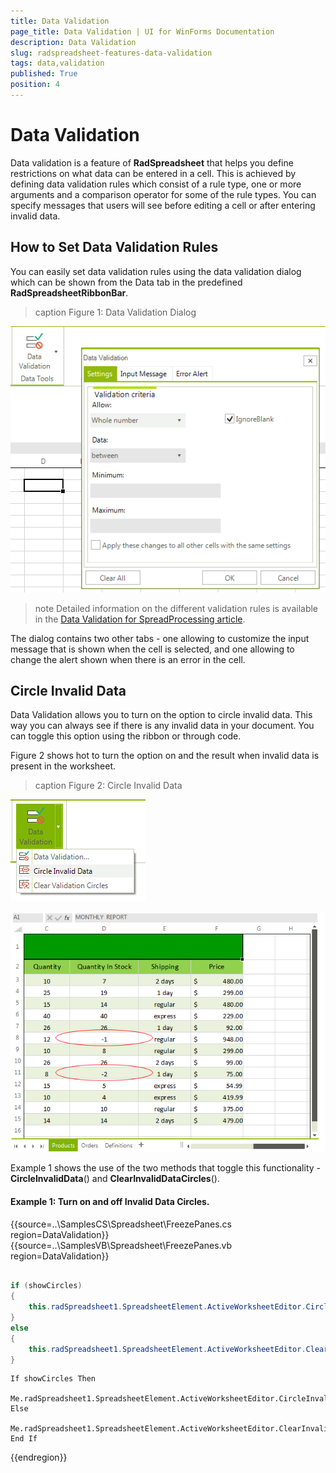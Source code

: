 ```yaml
---
title: Data Validation
page_title: Data Validation | UI for WinForms Documentation
description: Data Validation
slug: radspreadsheet-features-data-validation
tags: data,validation
published: True
position: 4
---
```


# Data Validation

Data validation is a feature of **RadSpreadsheet** that helps you define restrictions on what data can be entered in a cell. This is achieved by defining data validation rules which consist of a rule type, one or more arguments and a comparison operator for some of the rule types. You can specify messages that users will see before editing a cell or after entering invalid data.

## How to Set Data Validation Rules

You can easily set data validation rules using the data validation dialog which can be shown from the Data tab in the predefined **RadSpreadsheetRibbonBar**.

>caption Figure 1: Data Validation Dialog

![spreadsheet-features-data-validation 001](images/spreadsheet-features-data-validation001.png)

>note Detailed information on the different validation rules is available in the [Data Validation for SpreadProcessing article](http://docs.telerik.com/devtools/document-processing/libraries/radspreadprocessing/features/data-validation).

The dialog contains two other tabs - one allowing to customize the input message that is shown when the cell is selected, and one allowing to change the alert shown when there is an error in the cell.

## Circle Invalid Data

Data Validation allows you to turn on the option to circle invalid data. This way you can always see if there is any invalid data in your document. You can toggle this option using the ribbon or through code.

Figure 2 shows hot to turn the option on and the result when invalid data is present in the worksheet.

>caption Figure 2: Circle Invalid Data

![spreadsheet-features-data-validation 002](images/spreadsheet-features-data-validation002.png)

![spreadsheet-features-data-validation 003](images/spreadsheet-features-data-validation003.png)

Example 1 shows the use of the two methods that toggle this functionality - **CircleInvalidData**() and **ClearInvalidDataCircles**().

#### Example 1: Turn on and off Invalid Data Circles.

{{source=..\SamplesCS\Spreadsheet\FreezePanes.cs region=DataValidation}} 
{{source=..\SamplesVB\Spreadsheet\FreezePanes.vb region=DataValidation}}

````C#
            
if (showCircles)
{
    this.radSpreadsheet1.SpreadsheetElement.ActiveWorksheetEditor.CircleInvalidData();
}
else
{
    this.radSpreadsheet1.SpreadsheetElement.ActiveWorksheetEditor.ClearInvalidDataCircles();
}

````
````VB.NET
If showCircles Then
    Me.radSpreadsheet1.SpreadsheetElement.ActiveWorksheetEditor.CircleInvalidData()
Else
    Me.radSpreadsheet1.SpreadsheetElement.ActiveWorksheetEditor.ClearInvalidDataCircles()
End If

````  
{{endregion}} 